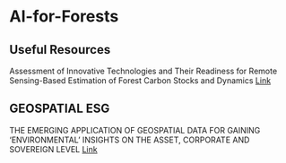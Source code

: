 # AI-for-Forests

## Useful Resources
Assessment of Innovative Technologies and Their Readiness for Remote Sensing-Based Estimation of Forest Carbon Stocks and Dynamics [Link](https://www.forestcarbonpartnership.org/sites/fcp/files/assessment_of_innovative_technologies_and_their_readiness_for_rs_based_estimation_of_forest_carbon_stocks_and_dynamics.pdf)


## GEOSPATIAL ESG
THE EMERGING APPLICATION OF GEOSPATIAL DATA FOR GAINING ‘ENVIRONMENTAL’
INSIGHTS ON THE ASSET, CORPORATE AND SOVEREIGN LEVEL [Link](https://www.wwf.org.uk/sites/default/files/2022-01/Geospatial_ESG_Report.pdf) 
